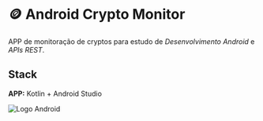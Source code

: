 
# 🪙 Android Crypto Monitor

APP de monitoração de cryptos para estudo de _Desenvolvimento Android_ e _APIs REST_.

## Stack

**APP:** Kotlin + Android Studio

![Logo Android](https://img.icons8.com/stickers/100/android-os.png) 
